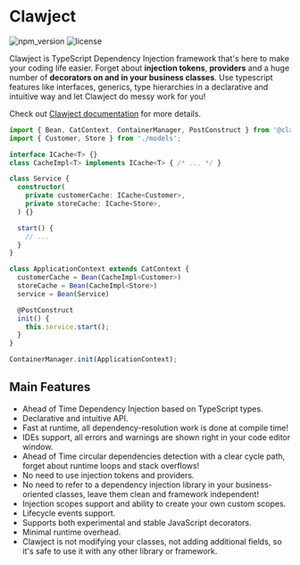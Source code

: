 # Clawject

![npm_version](https://img.shields.io/npm/v/%40clawject/di?style=flat-square&color=ff7aa7)
![license](https://img.shields.io/npm/l/%40clawject%2Fdi?style=flat-square)

Clawject is TypeScript Dependency Injection framework that's here to make your coding life easier.
Forget about **injection tokens**, **providers** and a huge number of **decorators on and in your business classes**.
Use typescript features like interfaces, generics, type hierarchies in a declarative and intuitive way and let Clawject do messy work for you!

Check out [Clawject documentation](https://clawject.org/docs/) for more details.

```typescript
import { Bean, CatContext, ContainerManager, PostConstruct } from '@clawject/di';
import { Customer, Store } from './models';

interface ICache<T> {}
class CacheImpl<T> implements ICache<T> { /* ... */ }

class Service {
  constructor(
    private customerCache: ICache<Customer>,
    private storeCache: ICache<Store>,
  ) {}

  start() {
    // ...
  }
}

class ApplicationContext extends CatContext {
  customerCache = Bean(CacheImpl<Customer>)
  storeCache = Bean(CacheImpl<Store>)
  service = Bean(Service)

  @PostConstruct
  init() {
    this.service.start();
  }
}

ContainerManager.init(ApplicationContext);
```

## Main Features

- Ahead of Time Dependency Injection based on TypeScript types.
- Declarative and intuitive API.
- Fast at runtime, all dependency-resolution work is done at compile time!
- IDEs support, all errors and warnings are shown right in your code editor window.
- Ahead of Time circular dependencies detection with a clear cycle path, forget about runtime loops and stack overflows!
- No need to use injection tokens and providers.
- No need to refer to a dependency injection library in your business-oriented classes, leave them clean and framework independent!
- Injection scopes support and ability to create your own custom scopes.
- Lifecycle events support.
- Supports both experimental and stable JavaScript decorators.
- Minimal runtime overhead.
- Clawject is not modifying your classes, not adding additional fields, so it's safe to use it with any other library or framework.

